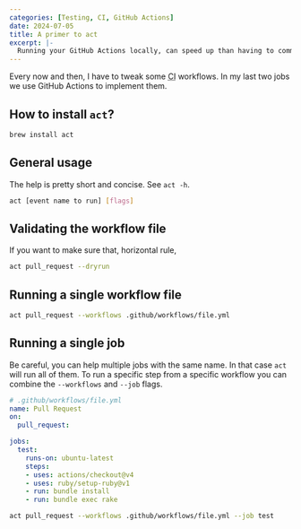 ```yaml
---
categories: [Testing, CI, GitHub Actions]
date: 2024-07-05
title: A primer to act
excerpt: |-
  Running your GitHub Actions locally, can speed up than having to commit/push every time you want to test
---
```


Every now and then, I have to tweak some <abbr title="Continuous Integration">CI</abbr>
workflows. In my last two jobs we use GitHub Actions to implement them.

## How to install `act`?

```sh
brew install act
```

## General usage

The help is pretty short and concise. See `act -h`.

```sh
act [event name to run] [flags]
```

## Validating the workflow file

If you want to make sure that, horizontal rule,

```sh
act pull_request --dryrun
```

## Running a single workflow file

```sh
act pull_request --workflows .github/workflows/file.yml
```

## Running a single job

Be careful, you can help multiple jobs with the same name. In that case `act` will run all of them.
To run a specific step from a specific workflow you can combine the `--workflows` and `--job` flags.

```yaml
# .github/workflows/file.yml
name: Pull Request
on:
  pull_request:

jobs:
  test:
    runs-on: ubuntu-latest
    steps:
    - uses: actions/checkout@v4
    - uses: ruby/setup-ruby@v1
    - run: bundle install
    - run: bundle exec rake
```

```sh
act pull_request --workflows .github/workflows/file.yml --job test
```

